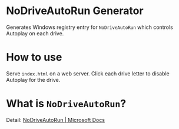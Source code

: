 NoDriveAutoRun Generator
========================

Generates Windows registry entry for `NoDriveAutoRun` which controls Autoplay
on each drive.

# How to use

Serve `index.html` on a web server. Click each drive letter to disable Autoplay
for the drive.

# What is `NoDriveAutoRun`?

Detail: [NoDriveAutoRun | Microsoft Docs](https://docs.microsoft.com/en-us/previous-versions/windows/it-pro/windows-2000-server/cc938275(v=technet.10))
